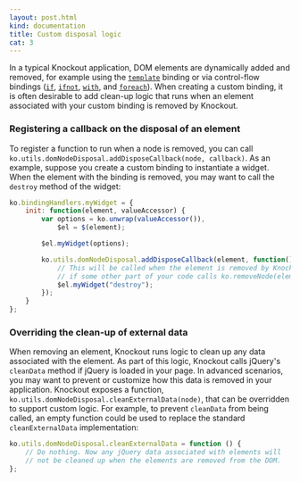 ```yaml
---
layout: post.html
kind: documentation
title: Custom disposal logic
cat: 3
---
```


In a typical Knockout application, DOM elements are dynamically added and removed, for example using the [`template`](template-binding.html) binding or via control-flow bindings ([`if`](if-binding.html), [`ifnot`](ifnot-binding.html), [`with`](with-binding.html), and [`foreach`](foreach-binding.html)). When creating a custom binding, it is often desirable to add clean-up logic that runs when an element associated with your custom binding is removed by Knockout.

### Registering a callback on the disposal of an element

To register a function to run when a node is removed, you can call `ko.utils.domNodeDisposal.addDisposeCallback(node, callback)`. As an example, suppose you create a custom binding to instantiate a widget. When the element with the binding is removed, you may want to call the `destroy` method of the widget:

```javascript
ko.bindingHandlers.myWidget = {
    init: function(element, valueAccessor) {
        var options = ko.unwrap(valueAccessor()),
            $el = $(element);

        $el.myWidget(options);

        ko.utils.domNodeDisposal.addDisposeCallback(element, function() {
            // This will be called when the element is removed by Knockout or
            // if some other part of your code calls ko.removeNode(element)
            $el.myWidget("destroy");
        });
    }
};
```

### Overriding the clean-up of external data

When removing an element, Knockout runs logic to clean up any data associated with the element. As part of this logic, Knockout calls jQuery's `cleanData` method if jQuery is loaded in your page. In advanced scenarios, you may want to prevent or customize how this data is removed in your application. Knockout exposes a function, `ko.utils.domNodeDisposal.cleanExternalData(node)`, that can be overridden to support custom logic. For example, to prevent `cleanData` from being called, an empty function could be used to replace the standard `cleanExternalData` implementation:

```javascript
ko.utils.domNodeDisposal.cleanExternalData = function () {
    // Do nothing. Now any jQuery data associated with elements will
    // not be cleaned up when the elements are removed from the DOM.
};
```
